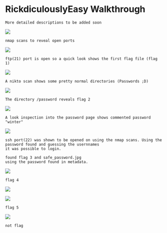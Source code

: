 # RickdiculouslyEasy Walkthrough 

```
More detailed descriptions to be added soon 
```

![](1.png)

```
nmap scans to reveal open ports 
```
![](2.png)

```
ftp(21) port is open so a quick look shows the first flag file (flag 1)
```

![](3.png)

```
A nikto scan shows some pretty normal directories (Passwords ;D)
```

![](4.png)

```
The directory /password reveals flag 2
```

![](5.png)

```
A look inspection into the password page shows commented password "winter"
```

![](6.png)

```
ssh port(22) was shown to be opened on using the nmap scans. Using the password found and guessing the usernnames 
it was possible to login.  
```
```
found flag 3 and safe_password.jpg 
using the password found in metadata.
```

![](7.png)

```
flag 4
```

![](8.png)

![](9.png)

```
flag 5
```

![](10.png)

```
not flag
```

